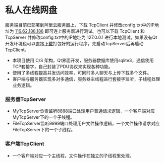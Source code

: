 # 私人在线网盘
服务端目前已部署到阿里云服务器上，下载 TcpClient 并修改config.txt中的IP地址为 [116.62.188.188]() 即可连上服务器进行测试。也可以下载 TcpClient 和 TcpServer 并修改config.txt中的IP地址为 127.0.0.1 进行本地测试。如果没有Qt开发环境也可以直接[下载]()打包好的运行程序，先启动TcpServer后再启动TcpClient。
- 本项目使用 C/S 架构，Qt界面开发，服务器数据库使用sqlite3，通信使用TCP套接字，自己封装了PDU协议来实现各种功能。
- 使用了多线程提高并发访问效率，可同时多人聊天与上传下载多个文件。
- 客户端与服务器实现多对多通信，服务器主线程进行套接字监听，子线程处理业务逻辑。
### 服务器TcpServer
- MyTcpServer负责监听8888端口处理用户普通请求逻辑，一个客户端对应MyTcpServer下的一个子线程。
- FileTcpServer监听9999端口处理用户文件操作逻辑，一个文件操作请求对应FileTcpServer下的一个子线程。
### 客户端TcpClient
- 一个客户端对应一个主线程，文件操作在独立的子线程里处理。
